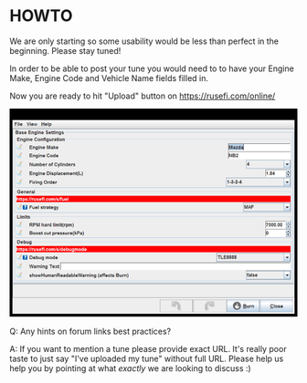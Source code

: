 # HOWTO

We are only starting so some usability would be less than perfect in the beginning. Please stay tuned!

In order to be able to post your tune you would need to to have your Engine Make, Engine Code and Vehicle Name fields filled in.

Now you are ready to hit "Upload" button on https://rusefi.com/online/

![x](Overview/TS_generated/dialog_Base_Engine_Settings.png)

Q: Any hints on forum links best practices?

A: If you want to mention a tune please provide exact URL. It's really poor taste to just say "I've uploaded my tune" without full URL. Please help us help you by pointing at what _exactly_ we are looking to discuss :)
